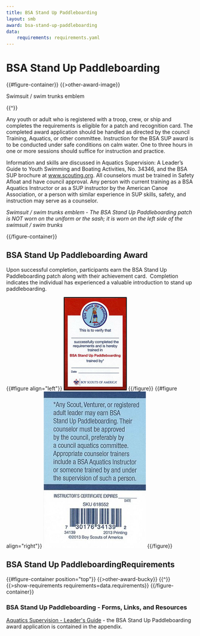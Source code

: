 ```yaml
---
title: BSA Stand Up Paddleboarding
layout: smb
award: bsa-stand-up-paddleboarding
data:
    requirements: requirements.yaml
---
```


# BSA Stand Up Paddleboarding

{{#figure-container}}
{{>other-award-image}}
<p>Swimsuit / swim trunks emblem</p>
{{^}}

Any youth or adult who is registered with a troop, crew, or ship and completes the requirements is eligible for a patch and recognition card. The completed award application should be handled as directed by the council Training, Aquatics, or other committee. Instruction for the BSA SUP award is to be conducted under safe conditions on calm water. One to three hours in one or more sessions should suffice for instruction and practice.

Information and skills are discussed in Aquatics Supervision: A Leader’s Guide to Youth Swimming and Boating Activities, No. 34346, and the BSA SUP brochure at www.scouting.org. All counselors must be trained in Safety Afloat and have council approval. Any person with current training as a BSA Aquatics Instructor or as a SUP instructor by the American Canoe Association, or a person with similar experience in SUP skills, safety, and instruction may serve as a counselor.

*Swimsuit / swim trunks emblem - The BSA Stand Up Paddleboarding patch is NOT worn on the uniform or the sash; it is worn on the left side of the swimsuit / swim trunks*

{{/figure-container}}

## BSA Stand Up Paddleboarding Award

Upon successful completion, participants earn the BSA Stand Up Paddleboarding patch along with their achievement card.  Completion indicates the individual has experienced a valuable introduction to stand up paddleboarding.

{{#figure align="left"}}
<img src="bsa-stand-up-paddleboarding-card-front.jpg" class="W(100%) H(a)" />
{{/figure}}
{{#figure align="right"}}
<img src="bsa-stand-up-paddleboarding-card-back.jpg" class="W(100%) H(a)" />
{{/figure}}

## BSA Stand Up PaddleboardingRequirements

{{#figure-container position="top"}}
{{>other-award-bucky}}
{{^}}
{{>show-requirements requirements=data.requirements}}
{{/figure-container}}

### BSA Stand Up Paddleboarding - Forms, Links, and Resources

[Aquatics Supervision - Leader's Guide](../aquatics-guide.pdf) - the BSA Stand Up Paddleboarding award application is contained in the appendix.

